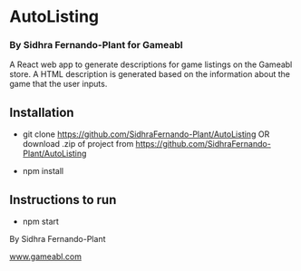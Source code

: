 # AutoListing
### By Sidhra Fernando-Plant for Gameabl

A React web app to generate descriptions for game listings on the Gameabl store. A HTML description is generated based on the information about the game that the user inputs.

## Installation

- git clone https://github.com/SidhraFernando-Plant/AutoListing 
OR download .zip of project from https://github.com/SidhraFernando-Plant/AutoListing

- npm install

## Instructions to run

- npm start

By Sidhra Fernando-Plant


www.gameabl.com


